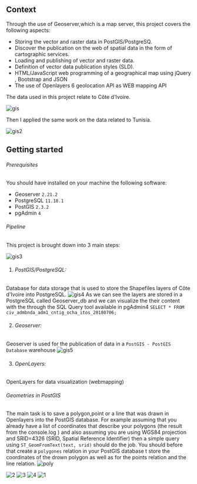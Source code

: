 ## Context
Through the use of Geoserver,which is a map server, this project covers the following aspects:

- Storing the vector and raster data in PostGIS/PostgreSQ. 
- Discover the publication on the web of spatial data in the form of cartographic services.
- Loading and publishing of vector and raster data.
- Definition of vector data publication styles (SLD).
- HTML/JavaScript web programming of a geographical map using jQuery , Bootstrap and JSON
- The use of Openlayers 6 geolocation API as WEB mapping API

The data used in this project relate to Côte d'Ivoire.

![gis](https://user-images.githubusercontent.com/80635318/208997262-e7ed891f-f462-410c-91f6-774756527b14.PNG)


Then I applied the same work on the data related to Tunisia.

![gis2](https://user-images.githubusercontent.com/80635318/208997625-662c90f0-dee3-4203-b274-379a82aef33e.PNG)

## Getting started

###### Prerequisites

You should have installed on your machine the following software:
- Geoserver `2.21.2`
- PostgreSQL `11.18.1`
- PostGIS `2.3.2`
- pgAdmin `4`


###### Pipeline
This project is brought down into 3 main steps:

![gis3](https://user-images.githubusercontent.com/80635318/208999275-1a5368ea-6109-421e-8945-8f3741a053a7.PNG)
1. ###### PostGIS/PostgreSQL:
Database for data storage that is used to store the Shapefiles layers of Côte d'Ivoire into PostgreSQL.
![gis4](https://user-images.githubusercontent.com/80635318/209000340-0611c359-4355-4ba2-abf8-24b8fb5e14a6.PNG)
As we can see the layers are stored in a PostgreSQL called Geoserver_db and we can visualize the their content with the through the SQL Query tool available in pgAdmin4 `SELECT * FROM civ_admbnda_adm1_cntig_ocha_itos_20180706;`

2. ###### Geoserver:
Geoserver is used for the publication of data in a `PostGIS - PostGIS Database` warehouse
![gis5](https://user-images.githubusercontent.com/80635318/209001355-20e47dec-8897-4584-bf0b-e2579cccdd51.PNG)


3. ###### OpenLayers:
OpenLayers for data visualization (webmapping)

###### Geometries in PostGIS

The main task is to save a polygon,point or a line that was drawn in Openlayers into the PostGIS database.
For example assuming that you already have a list of coordinates that describe your polygons (the result from the console.log ) and also assuming you are using WGS84 projection and SRID=4326 (SRID, Spatial Reference Identifier) then a simple query using `ST_GeomFromText(text, srid)` should do the job.
You should before that create a `polygones` relation in your PostGIS database t store the coordinates of the drown polygon as well as for the points relation and the line relation.
![poly](https://user-images.githubusercontent.com/80635318/209005985-5b8ebcce-77d7-49e9-8e8c-8a37663057b2.PNG)

![2](https://user-images.githubusercontent.com/80635318/210434921-6bebf55e-cd59-4cf9-8535-8f6c52b30f17.PNG)
![3](https://user-images.githubusercontent.com/80635318/210434928-bfd0968d-3957-4615-ba53-463339ff13d3.PNG)
![4](https://user-images.githubusercontent.com/80635318/210434940-26e74b42-a734-459b-bf37-0b44361151c3.PNG)
![1](https://user-images.githubusercontent.com/80635318/210434956-680fa0c9-ef34-45e6-8a41-7ea8de5ca621.PNG)






